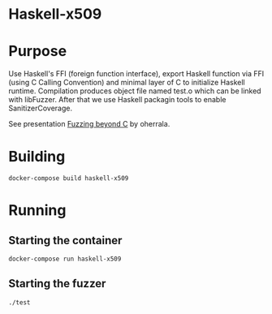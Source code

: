 # Haskell-x509

# Purpose

Use Haskell's FFI (foreign function interface), export Haskell function via FFI (using C Calling Convention) and minimal layer of C to initialize Haskell runtime.
Compilation produces object file named test.o which can be linked with libFuzzer. After that we use Haskell packagin tools to enable SanitizerCoverage.

See presentation [Fuzzing beyond C](https://github.com/ouspg/libfuzzerfication/blob/master/doc/presentation-oherrala-fuzzing-beyond-c.md) by oherrala.

# Building


```console
docker-compose build haskell-x509
```

# Running

## Starting the container

```console
docker-compose run haskell-x509
```

## Starting the fuzzer

```console
./test
```
